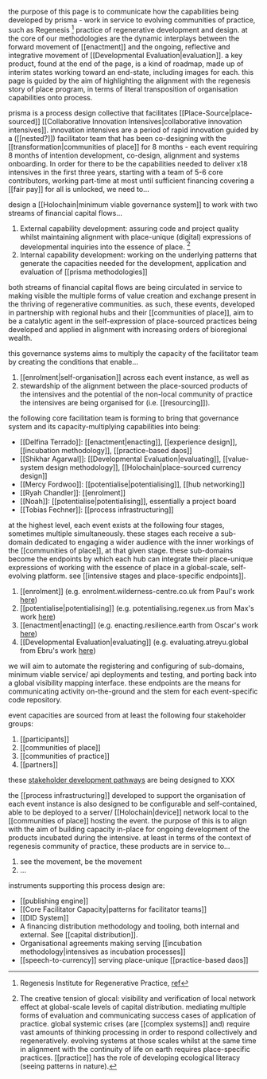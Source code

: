 the purpose of this page is to communicate how the capabilities being developed by prisma - work in service to evolving communities of practice, such as Regenesis [^1] practice of regenerative development and design. at the core of our methodologies are the dynamic interplays between the forward movement of [[enactment]] and the ongoing, reflective and integrative movement of [[Developmental Evaluation|evaluation]]. a key product, found at the end of the page, is a kind of roadmap, made up of interim states working toward an end-state, including images for each. this page is guided by the aim of highlighting the alignment with the regenesis story of place program, in terms of literal transposition of organisation capabilities onto process.

prisma is a process design collective that facilitates [[Place-Source|place-sourced]] [[Collaborative Innovation Intensives|collaborative innovation intensives]]. innovation intensives are a period of rapid innovation guided by a ([[nested?]]) facilitator team that has been co-designing with the [[transformation|communities of place]] for 8 months - each event requiring 8 months of intention development, co-design, alignment and systems onboarding. In order for there to be the capabilities needed to deliver x18 intensives in the first three years, starting with a team of 5-6 core contributors, working part-time at most until sufficient financing covering a [[fair pay]] for all is unlocked, we need to...

design a [[Holochain|minimum viable governance system]] to work with two streams of financial capital flows...

1. External capability development: assuring code and project quality whilst maintaining alignment with place-unique (digital) expressions of developmental inquiries into the essence of place. [^2]
1. Internal capability development: working on the underlying patterns that generate the capacities needed for the development, application and evaluation of [[prisma methodologies]]

both streams of financial capital flows are being circulated in service to making visible the multiple forms of value creation and exchange present in the thriving of regenerative communities. as such, these events, developed in partnership with regional hubs and their [[communities of place]], aim to be a catalytic agent in the self-expression of place-sourced practices being developed and applied in alignment with increasing orders of bioregional wealth.

this governance systems aims to multiply the capacity of the facilitator team by creating the conditions that enable...

1. [[enrolment|self-organisation]] across each event instance, as well as
1. stewardship of the alignment between the place-sourced products of the intensives and the potential of the non-local community of practice the intensives are being organised for (i.e. [[resourcing]]).

the following core facilitation team is forming to bring that governance system and its capacity-multiplying capabilities into being:

- [[Delfina Terrado]]: [[enactment|enacting]], [[experience design]], [[incubation methodology]], [[practice-based daos]]
- [[Shikhar Agarwal]]: [[Developmental Evaluation|evaluating]], [[value-system design methodology]], [[Holochain|place-sourced currency design]]
- [[Mercy Fordwoo]]: [[potentialise|potentialising]], [[hub networking]]
- [[Ryah Chandler]]: [[enrolment]]
- [[Noah]]: [[potentialise|potentialising]], essentially a project board
- [[Tobias Fechner]]: [[process infrastructuring]]

at the highest level, each event exists at the following four stages, sometimes multiple simultaneously. these stages each receive a sub-domain dedicated to engaging a wider audience with the inner workings of the [[communities of place]], at that given stage. these sub-domains become the endpoints by which each hub can integrate their place-unique expressions of working with the essence of place in a global-scale, self-evolving platform. see [[intensive stages and place-specific endpoints]].

1. [[enrolment]] (e.g. enrolment.wilderness-centre.co.uk from Paul's work [here](https://www.wilderness-centre.co.uk/))
2. [[potentialise|potentialising]] (e.g. potentialising.regenex.us from Max's work [here](https://regenex.us/ramboland))
3. [[enactment|enacting]] (e.g. enacting.resilience.earth from Oscar's work [here](https://resilience.earth/))
4. [[Developmental Evaluation|evaluating]] (e.g. evaluating.atreyu.global from Ebru's work [here](https://atreyu.global/))

we will aim to automate the registering and configuring of sub-domains, minimum viable service/ api deployments and testing, and porting back into a global visibility mapping interface. these endpoints are the means for communicating activity on-the-ground and the stem for each event-specific code repository.

event capacities are sourced from at least the following four stakeholder groups:

1. [[participants]]
2. [[communities of place]]
3. [[communities of practice]]
4. [[partners]]

these [stakeholder development pathways](https://register.prisma.events) are being designed to XXX

the [[process infrastructuring]] developed to support the organisation of each event instance is also designed to be configurable and self-contained, able to be deployed to a server/ [[Holochain|device]] network local to the [[communities of place]] hosting the event. the purpose of this is to align with the aim of building capacity in-place for ongoing development of the products incubated during the intensive. at least in terms of the context of regenesis community of practice, these products are in service to...

1. see the movement, be the movement
2. ...

instruments supporting this process design are:

- [[publishing engine]]
- [[Core Facilitator Capacity|patterns for facilitator teams]]
- [[DID System]]
- A financing distribution methodology and tooling, both internal and external. See [[capital distribution]].
- Organisational agreements making serving [[incubation methodology|intensives as incubation processes]]
- [[speech-to-currency]] serving place-unique [[practice-based daos]]

[^1]: Regenesis Institute for Regenerative Practice, [ref](https://regenerat.es/)
[^2]: The creative tension of glocal: visibility and verification of local network effect at global-scale levels of capital distribution. mediating multiple forms of evaluation and communicating success cases of application of practice. global systemic crises (are [[complex systems]] and) require vast amounts of thinking processing in order to respond collectively and regeneratively. evolving systems at those scales whilst at the same time in alignment with the continuity of life on earth requires place-specific practices. [[practice]] has the role of developing ecological literacy (seeing patterns in nature).
